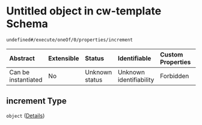 # Untitled object in cw-template Schema

```txt
undefined#/execute/oneOf/0/properties/increment
```

| Abstract            | Extensible | Status         | Identifiable            | Custom Properties | Additional Properties | Access Restrictions | Defined In                                                           |
| :------------------ | :--------- | :------------- | :---------------------- | :---------------- | :-------------------- | :------------------ | :------------------------------------------------------------------- |
| Can be instantiated | No         | Unknown status | Unknown identifiability | Forbidden         | Forbidden             | none                | [cw-template.json\*](schema/cw-template.json "open original schema") |

## increment Type

`object` ([Details](cw-template-executemsg-oneof-increment-properties-increment.md))
